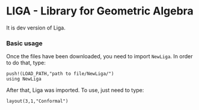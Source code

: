 # LIGA - Library for Geometric Algebra

It is dev version of Liga. 

### Basic usage

Once the files have been downloaded, you need to import `NewLiga`. In order to do that, type:

``` 
push!(LOAD_PATH,"path to file/NewLiga/")
using NewLiga
```
After that, Liga was imported. To use, just need to type:

```
layout(3,1,"Conformal")
```


